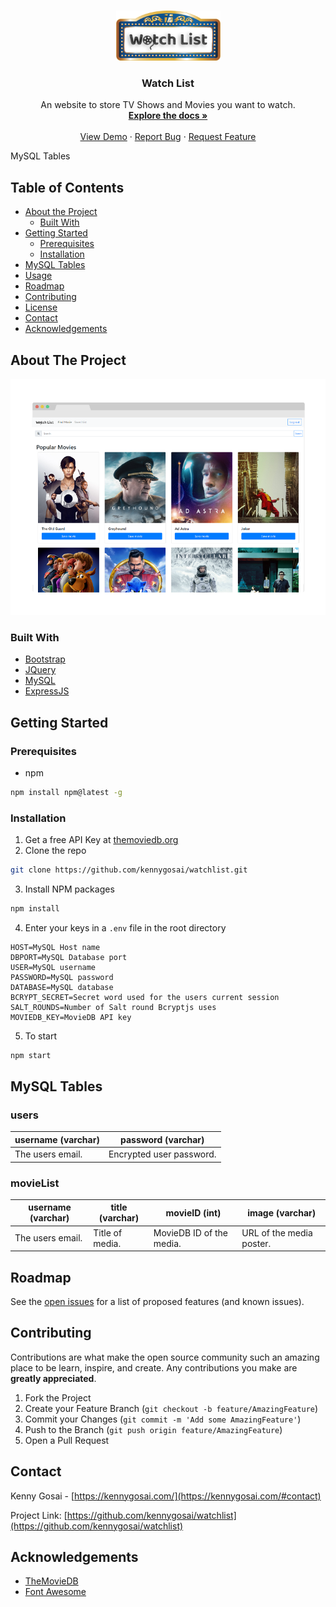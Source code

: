 <!-- PROJECT LOGO -->
<br />
<p align="center">
  <a href="http://watchlist-env.eba-3euhr9p4.us-east-2.elasticbeanstalk.com/">
    <img src="public/images/logo.png" alt="Logo" width="167" height="80">
  </a>

  <h3 align="center">Watch List</h3>

  <p align="center">
    An website to store TV Shows and Movies you want to watch.
    <br />
    <a href="https://github.com/kennygosai/watchlist"><strong>Explore the docs »</strong></a>
    <br />
    <br />
    <a href="http://watchlist-env.eba-3euhr9p4.us-east-2.elasticbeanstalk.com/">View Demo</a>
    ·
    <a href="https://github.com/kennygosai/watchlist/issues">Report Bug</a>
    ·
    <a href="https://github.com/kennygosai/watchlist/issues">Request Feature</a>
  </p>
</p>

MySQL Tables

<!-- TABLE OF CONTENTS -->
## Table of Contents

* [About the Project](#about-the-project)
  * [Built With](#built-with)
* [Getting Started](#getting-started)
  * [Prerequisites](#prerequisites)
  * [Installation](#installation)
* [MySQL Tables](#mysql-tables)
* [Usage](#usage)
* [Roadmap](#roadmap)
* [Contributing](#contributing)
* [License](#license)
* [Contact](#contact)
* [Acknowledgements](#acknowledgements)



<!-- ABOUT THE PROJECT -->
## About The Project

[![Product Name Screen Shot][product-screenshot]](http://watchlist-env.eba-3euhr9p4.us-east-2.elasticbeanstalk.com/)


### Built With
* [Bootstrap](https://getbootstrap.com)
* [JQuery](https://jquery.com)
* [MySQL](https://www.mysql.com/)
* [ExpressJS](http://expressjs.com/)

<!-- GETTING STARTED -->
## Getting Started

### Prerequisites

* npm
```sh
npm install npm@latest -g
```

### Installation

1. Get a free API Key at [themoviedb.org](https://developers.themoviedb.org/3/getting-started/introduction)
2. Clone the repo
```sh
git clone https://github.com/kennygosai/watchlist.git
```
3. Install NPM packages
```sh
npm install
```
4. Enter your keys in a `.env` file in the root directory
```
HOST=MySQL Host name
DBPORT=MySQL Database port
USER=MySQL username
PASSWORD=MySQL password
DATABASE=MySQL database
BCRYPT_SECRET=Secret word used for the users current session
SALT_ROUNDS=Number of Salt round Bcryptjs uses
MOVIEDB_KEY=MovieDB API key
```
5. To start
```sh
npm start
```
<!-- MySQL -->
## MySQL Tables

### users
| username (varchar) | password (varchar)       |
|--------------------|--------------------------|
| The users email.   | Encrypted user password. |

### movieList

| username (varchar) | title (varchar) | movieID (int)            | image (varchar)          |
|--------------------|-----------------|--------------------------|--------------------------|
| The users email.   | Title of media. | MovieDB ID of the media. | URL of the media poster. |

<!-- ROADMAP -->
## Roadmap

See the [open issues](https://github.com/kennygosai/watchlist/issues) for a list of proposed features (and known issues).



<!-- CONTRIBUTING -->
## Contributing

Contributions are what make the open source community such an amazing place to be learn, inspire, and create. Any contributions you make are **greatly appreciated**.

1. Fork the Project
2. Create your Feature Branch (`git checkout -b feature/AmazingFeature`)
3. Commit your Changes (`git commit -m 'Add some AmazingFeature'`)
4. Push to the Branch (`git push origin feature/AmazingFeature`)
5. Open a Pull Request


<!-- CONTACT -->
## Contact

Kenny Gosai - [https://kennygosai.com/](https://kennygosai.com/#contact)

Project Link: [https://github.com/kennygosai/watchlist](https://github.com/kennygosai/watchlist)



<!-- ACKNOWLEDGEMENTS -->
## Acknowledgements
* [TheMovieDB](https://www.themoviedb.org/)
* [Font Awesome](https://fontawesome.com)


<!-- MARKDOWN LINKS & IMAGES -->
[product-screenshot]: public/images/screenshot.png